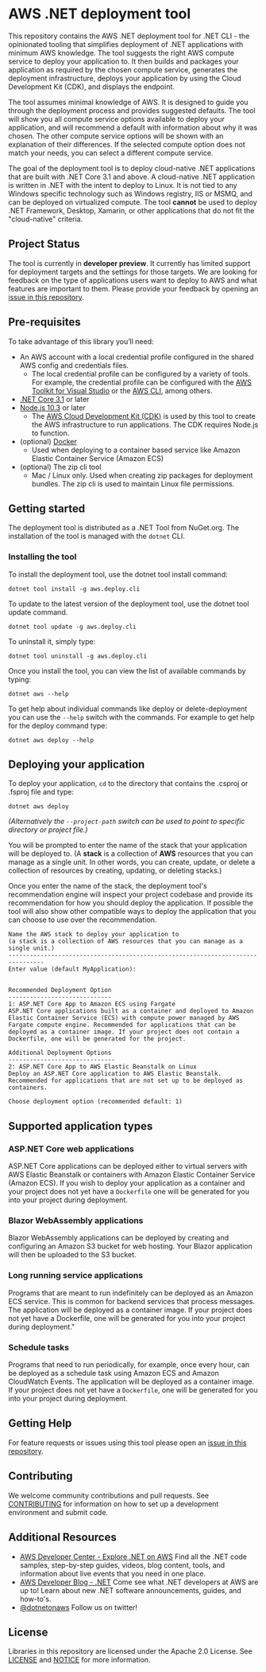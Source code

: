 # AWS .NET deployment tool


This repository contains the AWS .NET deployment tool for .NET CLI - the opinionated tooling that simplifies deployment of .NET applications with minimum AWS knowledge. The tool suggests the right AWS compute service to deploy your application to.  It then builds and packages your application as required by the chosen compute service, generates the deployment infrastructure, deploys your application by using the Cloud Development Kit (CDK), and displays the endpoint.

The tool assumes minimal knowledge of AWS. It is designed to guide you through the deployment process and provides suggested defaults. The tool will show you all compute service options available to deploy your application, and will recommend a default with information about why it was chosen. The other compute service options will be shown with an explanation of their differences. If the selected compute option does not match your needs, you can select a different compute service.

The goal of the deployment tool is to deploy cloud-native .NET applications that are built with .NET Core 3.1 and above. A cloud-native .NET application is written in .NET with the intent to deploy to Linux. It is not tied to any Windows specific technology such as Windows registry, IIS or MSMQ, and can be deployed on virtualized compute. The tool **cannot** be used to deploy .NET Framework, Desktop, Xamarin, or other applications that do not fit the "cloud-native" criteria.

## Project Status
The tool is currently in **developer preview**. It currently has limited support for deployment targets and the settings for those targets. We are looking for feedback on the type of applications users want to deploy to AWS and what features are important to them. Please provide your feedback by opening an [issue in this repository](https://github.com/aws/aws-dotnet-deploy/issues).

## Pre-requisites

To take advantage of this library you’ll need:

* An AWS account with a local credential profile configured in the shared AWS config and credentials files.
  * The local credential profile can be configured by a variety of tools. For example, the credential profile can be configured with the [AWS Toolkit for Visual Studio](https://docs.aws.amazon.com/toolkit-for-visual-studio/latest/user-guide/credentials.html) or the [AWS CLI](https://docs.aws.amazon.com/cli/latest/userguide/cli-configure-files.html), among others.
* [.NET Core 3.1](https://dotnet.microsoft.com/download) or later
* [Node.js 10.3](https://nodejs.org/en/download/) or later
  * The [AWS Cloud Development Kit (CDK)](https://aws.amazon.com/cdk/) is used by this tool to create the AWS infrastructure to run applications. The CDK requires Node.js to function.
* (optional) [Docker](https://docs.docker.com/get-docker/)
  * Used when deploying to a container based service like Amazon Elastic Container Service (Amazon ECS)
* (optional) The zip cli tool
   *   Mac / Linux only. Used when creating zip packages for deployment bundles. The zip cli is used to maintain Linux file permissions.
## Getting started

The deployment tool is distributed as a .NET Tool from NuGet.org. The installation of the tool is managed with the `dotnet` CLI.

### Installing the tool

To install the deployment tool, use the dotnet tool install command:

```
dotnet tool install -g aws.deploy.cli
```

To update to the latest version of the deployment tool, use the dotnet tool update command.

```
dotnet tool update -g aws.deploy.cli
```

To uninstall it, simply type:
```
dotnet tool uninstall -g aws.deploy.cli
```

Once you install the tool, you can view the list of available commands by typing:
```
dotnet aws --help
```

To get help about individual commands like deploy or delete-deployment you can use the `--help` switch with the commands. For example to get help for the deploy command type:
```
dotnet aws deploy --help
```

## Deploying your application

To deploy your application, `cd` to the directory that contains the .csproj or .fsproj file and type:
```
dotnet aws deploy
```

*(Alternatively the `--project-path` switch can be used to point to specific directory or project file.)*

You will be prompted to enter the name of the stack that your application will be deployed to. (A **stack** is a collection of **AWS** resources that you can manage as a single unit. In other words, you can create, update, or delete a collection of resources by creating, updating, or deleting stacks.)

Once you enter the name of the stack, the deployment tool's recommendation engine will inspect your project codebase and provide its recommendation for how you should deploy the application. If possible the tool will also show other compatible ways to deploy the application that you can choose to use over the recommendation.

```
Name the AWS stack to deploy your application to
(a stack is a collection of AWS resources that you can manage as a single unit.)
--------------------------------------------------------------------------------
Enter value (default MyApplication):


Recommended Deployment Option
-----------------------------
1: ASP.NET Core App to Amazon ECS using Fargate
ASP.NET Core applications built as a container and deployed to Amazon Elastic Container Service (ECS) with compute power managed by AWS Fargate compute engine. Recommended for applications that can be deployed as a container image. If your project does not contain a Dockerfile, one will be generated for the project.

Additional Deployment Options
------------------------------
2: ASP.NET Core App to AWS Elastic Beanstalk on Linux
Deploy an ASP.NET Core application to AWS Elastic Beanstalk. Recommended for applications that are not set up to be deployed as containers.

Choose deployment option (recommended default: 1)
```

## Supported application types

### ASP.NET Core web applications
ASP.NET Core applications can be deployed either to virtual servers with AWS Elastic Beanstalk or containers with Amazon Elastic Container Service (Amazon ECS). If you wish to deploy your application as a container and your project does not yet have a `Dockerfile` one will be generated for you into your project during deployment.

### Blazor WebAssembly applications
Blazor WebAssembly applications can be deployed by creating and configuring an Amazon S3 bucket for web hosting. Your Blazor application will then be uploaded to the S3 bucket.

### Long running service applications
Programs that are meant to run indefinitely can be deployed as an Amazon ECS service. This is common for backend services that process messages. The application will be deployed as a container image. If your project does not yet have a Dockerfile, one will be generated for you into your project during deployment."


### Schedule tasks
Programs that need to run periodically, for example, once every hour, can be deployed as a schedule task using Amazon ECS and Amazon CloudWatch Events. The application will be deployed as a container image. If your project does not yet have a `Dockerfile`, one will be generated for you into your project during deployment.

## Getting Help

For feature requests or issues using this tool please open an [issue in this repository](https://github.com/aws/aws-dotnet-deploy/issues).

## Contributing
We welcome community contributions and pull requests. See [CONTRIBUTING](https://github.com/aws/aws-dotnet-deploy/blob/main/CONTRIBUTING.md) for information on how to set up a development environment and submit code.

## Additional Resources

* [AWS Developer Center - Explore .NET on AWS](https://aws.amazon.com/developer/language/net/) Find all the .NET code samples, step-by-step guides, videos, blog content, tools, and information about live events that you need in one place.
* [AWS Developer Blog - .NET](https://aws.amazon.com/blogs/developer/category/programing-language/dot-net/) Come see what .NET developers at AWS are up to! Learn about new .NET software announcements, guides, and how-to's.
* [@dotnetonaws](https://twitter.com/dotnetonaws) Follow us on twitter!

## License

Libraries in this repository are licensed under the Apache 2.0 License.
See [LICENSE](https://github.com/aws/aws-dotnet-deploy/blob/main/LICENSE) and [NOTICE](https://github.com/aws/aws-dotnet-deploy/blob/main/NOTICE) for more information.
